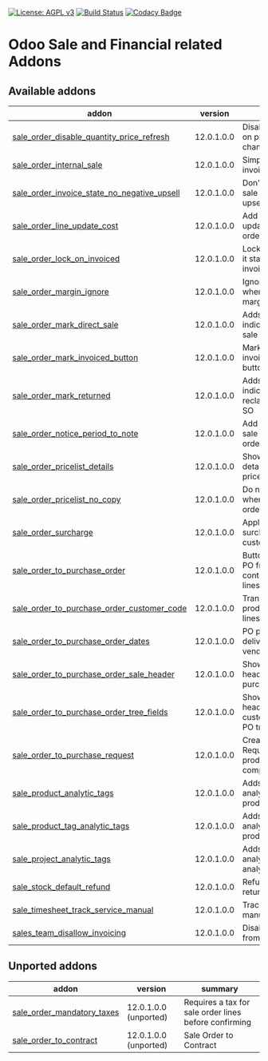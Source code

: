 [![License: AGPL v3](https://img.shields.io/badge/License-AGPL%20v3-blue.svg)](https://www.gnu.org/licenses/agpl-3.0)
[![Build Status](https://travis-ci.org/Tawasta/sale-financial.svg?branch=12.0)](https://travis-ci.org/Tawasta/sale-financial)
[![Codacy Badge](https://api.codacy.com/project/badge/Grade/e3b9f2bc62a34626809482ba44fc8e90)](https://www.codacy.com/app/Tawasta/sale-financial?utm_source=github.com&utm_medium=referral&utm_content=Tawasta/sale-financial&utm_campaign=Badge_Grade)

# Odoo Sale and Financial related Addons

[//]: # "addons"

## Available addons

| addon                                                                                       | version    | summary                                                      |
| ------------------------------------------------------------------------------------------- | ---------- | ------------------------------------------------------------ |
| [sale_order_disable_quantity_price_refresh](sale_order_disable_quantity_price_refresh/)     | 12.0.1.0.0 | Disable price refresh on product quantity change             |
| [sale_order_internal_sale](sale_order_internal_sale/)                                       | 12.0.1.0.0 | Simplifies internal invoicing process                        |
| [sale_order_invoice_state_no_negative_upsell](sale_order_invoice_state_no_negative_upsell/) | 12.0.1.0.0 | Don't tag negative sale order lines as to upsell             |
| [sale_order_line_update_cost](sale_order_line_update_cost/)                                 | 12.0.1.0.0 | Add a button to update cost on sale order lines              |
| [sale_order_lock_on_invoiced](sale_order_lock_on_invoiced/)                                 | 12.0.1.0.0 | Lock sale order after it state is fully invoiced             |
| [sale_order_margin_ignore](sale_order_margin_ignore/)                                       | 12.0.1.0.0 | Ignore products when calculating margins                     |
| [sale_order_mark_direct_sale](sale_order_mark_direct_sale/)                                 | 12.0.1.0.0 | Adds a new field for indicating a direct sale                |
| [sale_order_mark_invoiced_button](sale_order_mark_invoiced_button/)                         | 12.0.1.0.0 | Mark sale orders as invoiced with a button                   |
| [sale_order_mark_returned](sale_order_mark_returned/)                                       | 12.0.1.0.0 | Adds a new field for indicating a reclamation/returned SO    |
| [sale_order_notice_period_to_note](sale_order_notice_period_to_note/)                       | 12.0.1.0.0 | Add notice period to sale order note on order confirm        |
| [sale_order_pricelist_details](sale_order_pricelist_details/)                               | 12.0.1.0.0 | Show pricelist details button in pricelist                   |
| [sale_order_pricelist_no_copy](sale_order_pricelist_no_copy/)                               | 12.0.1.0.0 | Do not copy pricelist when copying sale order                |
| [sale_order_surcharge](sale_order_surcharge/)                                               | 12.0.1.0.0 | Apply automatic surcharge to certain customers' orders       |
| [sale_order_to_purchase_order](sale_order_to_purchase_order/)                               | 12.0.1.0.0 | Button for creating a PO from SO, containing the same lines  |
| [sale_order_to_purchase_order_customer_code](sale_order_to_purchase_order_customer_code/)   | 12.0.1.0.0 | Transfer customer product codes to PO lines                  |
| [sale_order_to_purchase_order_dates](sale_order_to_purchase_order_dates/)                   | 12.0.1.0.0 | PO promised delivery based on vendor information             |
| [sale_order_to_purchase_order_sale_header](sale_order_to_purchase_order_sale_header/)       | 12.0.1.0.0 | Show sale order header for the purchase orders               |
| [sale_order_to_purchase_order_tree_fields](sale_order_to_purchase_order_tree_fields/)       | 12.0.1.0.0 | Show SO number, header and customer name in PO tree          |
| [sale_order_to_purchase_request](sale_order_to_purchase_request/)                           | 12.0.1.0.0 | Create Purchase Requests of sold products and BOM components |
| [sale_product_analytic_tags](sale_product_analytic_tags/)                                   | 12.0.1.0.0 | Adds sale order line analytic tags from products             |
| [sale_product_tag_analytic_tags](sale_product_tag_analytic_tags/)                           | 12.0.1.0.0 | Adds sale order line analytic tags from product tags         |
| [sale_project_analytic_tags](sale_project_analytic_tags/)                                   | 12.0.1.0.0 | Adds sale order line analytic tags from analytic account     |
| [sale_stock_default_refund](sale_stock_default_refund/)                                     | 12.0.1.0.0 | Refund sale order returns by default                         |
| [sale_timesheet_track_service_manual](sale_timesheet_track_service_manual/)                 | 12.0.1.0.0 | Track service manually by default                            |
| [sales_team_disallow_invoicing](sales_team_disallow_invoicing/)                             | 12.0.1.0.0 | Disallow invoicing from salesman                             |

## Unported addons

| addon                                                     | version               | summary                                               |
| --------------------------------------------------------- | --------------------- | ----------------------------------------------------- |
| [sale_order_mandatory_taxes](sale_order_mandatory_taxes/) | 12.0.1.0.0 (unported) | Requires a tax for sale order lines before confirming |
| [sale_order_to_contract](sale_order_to_contract/)         | 12.0.1.0.0 (unported) | Sale Order to Contract                                |

[//]: # "end addons"
